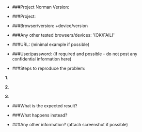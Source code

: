 + ###Project Norman Version:


+ ###Project:


+ ###Browser/version:
                +device/version


+ ###Any other tested browsers/devices:  '(OK/FAIL)'


+ ###URL:   (minimal example if possible)


+ ###User/password:    (if required and possible - do not post any confidential information here)


+ ###Steps to reproduce the problem:


**1**.

**2**.

**3**.


+ ###What is the expected result?

 
+ ###What happens instead?


+ ###Any other information? (attach screenshot if possible)
